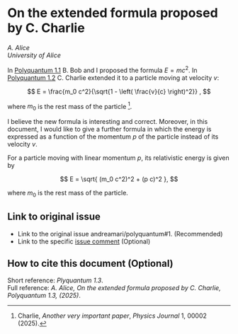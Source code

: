 # On the extended formula proposed by C. Charlie
_A. Alice_\
_University of Alice_

In [Polyquantum 1.1](1-idea.md) B. Bob and I proposed the formula $E=mc^2$.
In [Polyquantum 1.2](2-contribution.md) C. Charlie extended it to a particle moving at velocity $v$:

$$
E =  \frac{m_0 c^2}{\sqrt{1 - \left( \frac{v}{c} \right)^2}} ,
$$

where $m_0$ is the rest mass of the particle [^1].

I believe the new formula is interesting and correct. 
Moreover, in this document, I would like to give a further formula in which the energy is expressed as a function of the momentum $p$ of the particle
instead of its velocity $v$.


For a particle moving with linear momentum $p$, its relativistic energy is given by

$$
E = \sqrt{ (m_0 c^2)^2 + (p c)^2 },
$$

where $m_0$ is the rest mass of the particle.


## Link to original issue

- Link to the original issue andreamari/polyquantum#1. (Recommended)
- Link to the specific [issue comment](https://github.com/andreamari/polyquantum/issues/1#issuecomment-3319839196)   (Optional)

[^1]: Charlie, *Another very important paper*, *Physics Journal* 1, 00002 (2025).

## How to cite this document (Optional)
Short reference: _Plyquantum 1.3_.\
Full reference: _A. Alice, On the extended formula proposed by C. Charlie, Polyquantum 1.3, (2025)_.
